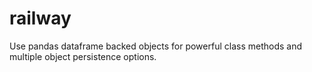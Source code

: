 # railway
Use pandas dataframe backed objects for powerful class methods and multiple object persistence options.
